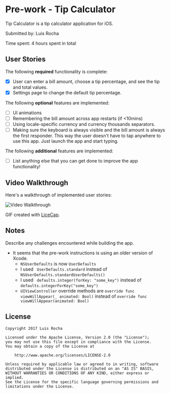# Pre-work - Tip Calculator

Tip Calculator is a tip calculator application for iOS.

Submitted by: Luis Rocha

Time spent: 4 hours spent in total

## User Stories

The following **required** functionality is complete:

* [x] User can enter a bill amount, choose a tip percentage, and see the tip and total values.
* [x] Settings page to change the default tip percentage.

The following **optional** features are implemented:
* [ ] UI animations
* [ ] Remembering the bill amount across app restarts (if <10mins)
* [ ] Using locale-specific currency and currency thousands separators.
* [ ] Making sure the keyboard is always visible and the bill amount is always the first responder. This way the user doesn't have to tap anywhere to use this app. Just launch the app and start typing.

The following **additional** features are implemented:

- [ ] List anything else that you can get done to improve the app functionality!

## Video Walkthrough

Here's a walkthrough of implemented user stories:

<img src='http://i.imgur.com/Z1nr2sK.gif' title='Video Walkthrough' width='' alt='Video Walkthrough' />

GIF created with [LiceCap](http://www.cockos.com/licecap/).

## Notes

Describe any challenges encountered while building the app.
* It seems that the pre-work instructions is using an older version of Xcode.
  * `NSUserDefaults` is now `UserDefaults`
  * I used ` UserDefaults.standard` instead of `NSUserDefaults.standardUserDefaults()`
  * I used ` defaults.integer(forKey: "some_key")` instead of `defaults.integerForKey("some_key")`
  * `UIViewController` override methods are `override func viewWillAppear(_ animated: Bool)` instead of `override func viewWillAppear(animated: Bool)`


## License

    Copyright 2017 Luis Rocha

    Licensed under the Apache License, Version 2.0 (the "License");
    you may not use this file except in compliance with the License.
    You may obtain a copy of the License at

        http://www.apache.org/licenses/LICENSE-2.0

    Unless required by applicable law or agreed to in writing, software
    distributed under the License is distributed on an "AS IS" BASIS,
    WITHOUT WARRANTIES OR CONDITIONS OF ANY KIND, either express or implied.
    See the License for the specific language governing permissions and
    limitations under the License.
